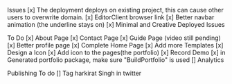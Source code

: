 Issues
[x] The deployment deploys on existing project, this can cause other users to overwrite domain.
[x] EditorClient browser link
[x] Better navbar animation (the underline stays on)
[x] Minimal and Creative Deployed Issues

To Do
[x] About Page
[x] Contact Page
[x] Guide Page (video still pending)
[x] Better profile page
[x] Complete Home Page
[x] Add more Templates
[x] Design a Icon
[x] Add icon to the pages(the portfolio)
[x] Record Demo
[x] in Generated portfolio package, make sure "BuildPortfolio" is used
[] Analytics

Publishing To do
[] Tag harkirat Singh in twitter